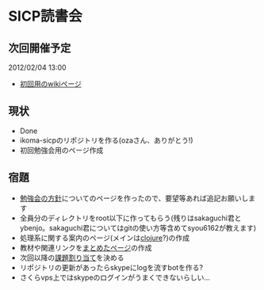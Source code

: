#  SICP読書会

## 次回開催予定
2012/02/04 13:00

* [初回用のwikiページ](https://github.com/sicp/ikoma-sicp/wiki/20120204)

## 現状
* Done
 * ikoma-sicpのリポジトリを作る(ozaさん、ありがとう!)
 * 初回勉強会用のページ作成

## 宿題
* [勉強会の方針](https://github.com/sicp/ikoma-sicp/wiki/方針)についてのページを作ったので、要望等あれば追記お願いします
* 全員分のディレクトリをroot以下に作ってもらう(残りはsakaguchi君とybenjo。sakaguchi君についてはgitの使い方等含めてsyou6162が教えます)
* 処理系に関する案内のページ(メインは[clojure](https://github.com/sicp/ikoma-sicp/wiki/Clojure)?)の作成
* 教材や関連リンクを[まとめたページ](https://github.com/sicp/ikoma-sicp/wiki/SICP)の作成
* 次回以降の[課題割り当て](https://github.com/sicp/ikoma-sicp/wiki/Assignments)を決める
* リポジトリの更新があったらskypeにlogを流すbotを作る?
 * さくらvps上ではskypeのログインがうまくできないらしい...
